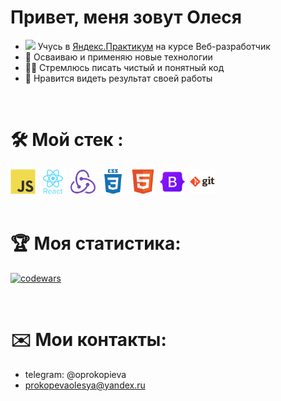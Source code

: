 # Привет, меня зовут Олеся


- <img src="https://media.giphy.com/media/WUlplcMpOCEmTGBtBW/giphy.gif" width="30"> Учyсь в [Яндекс.Практикум](https://practicum.yandex.ru/) на курсе Веб-разработчик
- :school: Осваиваю и применяю новые технологии
- ✍🏻 Стремлюсь писать чистый и понятный код
- :dart: Нравится видеть результат своей работы


&nbsp;
&nbsp;


# :hammer_and_wrench: Мой стек :
<div>
  <img src="https://github.com/devicons/devicon/blob/master/icons/javascript/javascript-original.svg" title="JavaScript" alt="JavaScript" width="40" height="40"/>&nbsp;
  <img src="https://github.com/devicons/devicon/blob/master/icons/react/react-original-wordmark.svg" title="React" alt="React" width="40" height="40"/>&nbsp;
  <img src="https://github.com/devicons/devicon/blob/master/icons/redux/redux-original.svg" title="Redux" alt="Redux " width="40" height="40"/>&nbsp;
  <img src="https://github.com/devicons/devicon/blob/master/icons/css3/css3-plain-wordmark.svg"  title="CSS3" alt="CSS" width="40" height="40"/>&nbsp;
  <img src="https://github.com/devicons/devicon/blob/master/icons/html5/html5-original.svg" title="HTML5" alt="HTML" width="40" height="40"/>&nbsp;
  <img src="https://github.com/devicons/devicon/blob/master/icons/bootstrap/bootstrap-original.svg" title="Bootstrap" alt="Bootstrap" width="40" height="40"/>&nbsp;
  <img src="https://github.com/devicons/devicon/blob/master/icons/git/git-original-wordmark.svg" title="Git" **alt="Git" width="40" height="40"/>
</div>
&nbsp;
&nbsp;
&nbsp;


# 🏆 Моя статистика:

[![codewars](https://www.codewars.com/users/Oleeesya/badges/large)](https://www.codewars.com/users/Oleeesya)   

&nbsp;
&nbsp;
&nbsp;
&nbsp;

# ✉️ Мои контакты:

- telegram: @oprokopieva
- prokopevaolesya@yandex.ru

